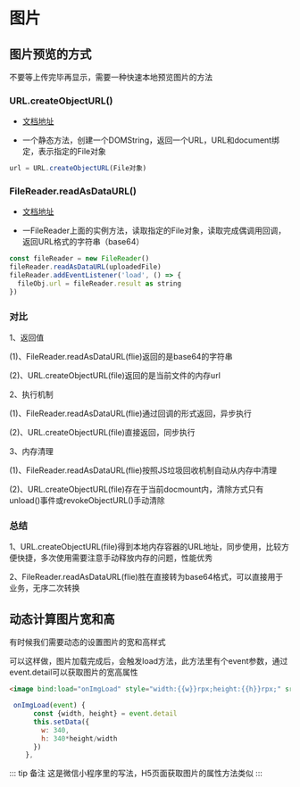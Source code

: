 # 图片

## 图片预览的方式

不要等上传完毕再显示，需要一种快速本地预览图片的方法

### URL.createObjectURL()

+ [文档地址](https://developer.mozilla.org/zh-CN/docs/Web/API/URL/createObjectURL)
  
+ 一个静态方法，创建一个DOMString，返回一个URL，URL和document绑定，表示指定的File对象

```js
url = URL.createObjectURL(File对象)
```

### FileReader.readAsDataURL()

+ [文档地址](https://developer.mozilla.org/zh-CN/docs/Web/API/FileReader/readAsDataURL)

+ 一FileReader上面的实例方法，读取指定的File对象，读取完成偶调用回调，返回URL格式的字符串（base64）

```js
const fileReader = new FileReader()
fileReader.readAsDataURL(uploadedFile)
fileReader.addEventListener('load', () => {
  fileObj.url = fileReader.result as string
})
```

### 对比

1、返回值

(1)、FileReader.readAsDataURL(flie)返回的是base64的字符串
 
(2)、URL.createObjectURL(file)返回的是当前文件的内存url

2、执行机制

(1)、FileReader.readAsDataURL(flie)通过回调的形式返回，异步执行

(2)、URL.createObjectURL(file)直接返回，同步执行

3、内存清理

(1)、FileReader.readAsDataURL(flie)按照JS垃圾回收机制自动从内存中清理

(2)、URL.createObjectURL(file)存在于当前docmount内，清除方式只有unload()事件或revokeObjectURL()手动清除

### 总结

1、URL.createObjectURL(file)得到本地内存容器的URL地址，同步使用，比较方便快捷，多次使用需要注意手动释放内存的问题，性能优秀

2、FileReader.readAsDataURL(flie)胜在直接转为base64格式，可以直接用于业务，无序二次转换

## 动态计算图片宽和高

有时候我们需要动态的设置图片的宽和高样式

可以这样做，图片加载完成后，会触发load方法，此方法里有个event参数，通过event.detail可以获取图片的宽高属性

```html
<image bind:load="onImgLoad" style="width:{{w}}rpx;height:{{h}}rpx;" src="{{data.img}}"></image>
```

```js
 onImgLoad(event) {
      const {width, height} = event.detail
      this.setData({
        w: 340,
        h: 340*height/width
      })
    },
```

::: tip 备注
这是微信小程序里的写法，H5页面获取图片的属性方法类似
:::
